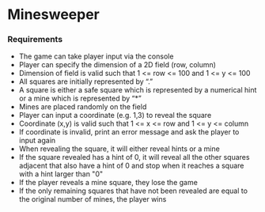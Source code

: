 # Minesweeper

### Requirements

-	The game can take player input via the console 
-	Player can specify the dimension of a 2D field (row, column)
-   Dimension of field is valid such that 1 <= row <= 100 and 1 <= y <= 100 
-	All squares are initially represented by “.” 
-	A square is either a safe square which is represented by a numerical hint or a mine which is represented by “*”
-	Mines are placed randomly on the field 
-	Player can input a coordinate (e.g. 1,3) to reveal the square
-	Coordinate (x,y) is valid such that 1 <= x <= row and 1 <= y <= column 
-	If coordinate is invalid, print an error message and ask the player to input again
-	When revealing the square, it will either reveal hints or a mine 
-	If the square revealed has a hint of 0, it will reveal all the other squares adjacent that also have a hint of 0 and stop when it reaches a square with a hint larger than "0"
-	If the player reveals a mine square, they lose the game 
-	If the only remaining squares that have not been revealed are equal to the original number of mines, the player wins
